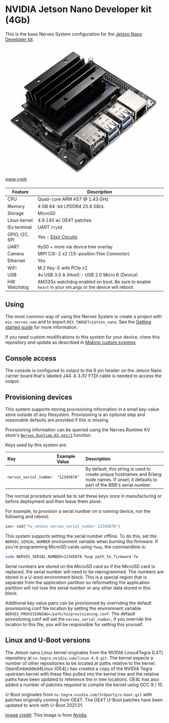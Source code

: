# NVIDIA Jetson Nano Developer kit (4Gb)

This is the base Nerves System configuration for the [Jetson Nano Developer kit](https://developer.nvidia.com/embedded/jetson-nano-developer-kit).

![etson Nano Developer kit image](assets/images/jetson_nano_devkit.jpg)
<br><sup>[Image credit](#nvidia)</sup>

| Feature              | Description                     |
| -------------------- | ------------------------------- |
| CPU                  | Quad-core ARM A57 @ 1.43 GHz    |
| Memory               | 4 GB 64-bit LPDDR4 25.6 GB/s    |
| Storage              | MicroSD                         |
| Linux kernel         | 4.9.140 w/ OE4T patches         |
| IEx terminal         | UART `ttyS0`                    |
| GPIO, I2C, SPI       | Yes - [Elixir Circuits](https://github.com/elixir-circuits) |
| UART                 | ttyS0 + more via device tree overlay |
| Camera               | MIPI CSI-2 x2 (15-position Flex Connector) |
| Ethernet             | Yes                             |
| WiFi                 | M.2 Key-E with PCIe x1          |
| USB                  | 4x USB 3.0 A (Host) - USB 2.0 Micro B (Device) |
| HW Watchdog          | AM335x watchdog enabled on boot. Be sure to enable `heart` in your vm.args or the device will reboot |

## Using

The most common way of using this Nerves System is create a project with `mix
nerves.new` and to export `MIX_TARGET=jetson_nano`. See the [Getting started
guide](https://hexdocs.pm/nerves/getting-started.html#creating-a-new-nerves-app)
for more information.

If you need custom modifications to this system for your device, clone this
repository and update as described in [Making custom
systems](https://hexdocs.pm/nerves/systems.html#customizing-your-own-nerves-system)

## Console access

The console is configured to output to the 6 pin header on the
Jetson Nano carrier board that's labeled J44. A 3.3V FTDI cable is needed to
access the output.

## Provisioning devices

This system supports storing provisioning information in a small key-value store
outside of any filesystem. Provisioning is an optional step and reasonable
defaults are provided if this is missing.

Provisioning information can be queried using the Nerves.Runtime KV store's
[`Nerves.Runtime.KV.get/1`](https://hexdocs.pm/nerves_runtime/Nerves.Runtime.KV.html#get/1)
function.

Keys used by this system are:

Key                    | Example Value     | Description
:--------------------- | :---------------- | :----------
`nerves_serial_number` | `"12345678"`       | By default, this string is used to create unique hostnames and Erlang node names. If unset, it defaults to part of the BBB's serial number.

The normal procedure would be to set these keys once in manufacturing or before
deployment and then leave them alone.

For example, to provision a serial number on a running device, run the following
and reboot:

```elixir
iex> cmd("fw_setenv nerves_serial_number 12345678")
```

This system supports setting the serial number offline. To do this, set the
`NERVES_SERIAL_NUMBER` environment variable when burning the firmware. If you're
programming MicroSD cards using `fwup`, the commandline is:

```sh
sudo NERVES_SERIAL_NUMBER=12345678 fwup path_to_firmware.fw
```

Serial numbers are stored on the MicroSD card so if the MicroSD card is
replaced, the serial number will need to be reprogrammed. The numbers are stored
in a U-boot environment block. This is a special region that is separate from
the application partition so reformatting the application partition will not
lose the serial number or any other data stored in this block.

Additional key value pairs can be provisioned by overriding the default provisioning.conf
file location by setting the environment variable
`NERVES_PROVISIONING=/path/to/provisioning.conf`. The default provisioning.conf
will set the `nerves_serial_number`, if you override the location to this file,
you will be responsible for setting this yourself.

## Linux and U-Boot versions

The Jetson nano Linux kernel originates from the NVIDIA Linux4Tegra (L4T)
repository at `nv-tegra.nvidia.com/linux-4.9.git`. The kernel expects a
number of other repositories to be located at paths relative to the kernel.
OpenEmbedded4Linux (OE4L) has created a copy of the NVIDIA Tegra upstream kernel
with these files pulled into the kernel tree and the relative paths
have been updated to reference the in tree locations. OE4L has also added
a number of patches required to compile the kernel using GCC 9 / 10.

U-Boot originates from `nv-tegra.nvidia.com/3rdparty/u-boot.git` with
patches originally coming from OE4T. The OE4T U-Boot patches have been updated
to work with U-Boot 2021.01.

[Image credit](#nvidia): This image is from [Nvidia](https://developer.nvidia.com/embedded/jetson-nano-developer-kit).
